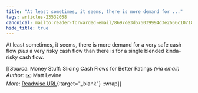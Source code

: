 ```yaml
---
title: "At least sometimes, it seems, there is more demand for ..."
tags: articles-23532058
canonical: mailto:reader-forwarded-email/8697de3d576039994d3e2666c1071843
hide_title: true
---
```


At least sometimes, it seems, there is more demand for a very safe cash flow *plus* a very risky cash flow than there is for a single blended kinda-risky cash flow.


[[_Source_: Money Stuff: Slicing Cash Flows for Better Ratings _(via email)_<br>
_Author_: ✉️ Matt Levine<br>
_More_: [Readwise URL](https://readwise.io/open/460842829){:target="_blank"}
::wrap]]